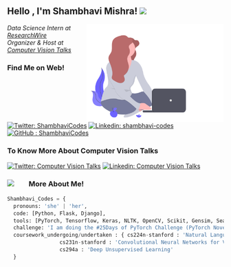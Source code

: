 <h2> Hello , I'm Shambhavi Mishra! <img src="https://media.giphy.com/media/mGcNjsfWAjY5AEZNw6/giphy.gif" width="50"></h2>
<img align='right' src="https://github.com/ShambhaviCodes/ShambhaviCodes/blob/master/undraw_freelancer_b0my%20(1).gif" width="320">
<p><em>Data Science Intern at <a href="http://www.researchwire.in">ResearchWire</a></br>Organizer & Host at <a href="https://computervisiontalks.github.io/">Computer Vision Talks</a> 
</em></p>


### Find Me on Web! 

[![Twitter: ShambhaviCodes](https://img.shields.io/twitter/follow/ShambhaviCodes?style=social)](https://twitter.com/ShambhaviCodes)
[![Linkedin: shambhavi-codes](https://img.shields.io/badge/-ShambhaviMishra-blue?style=flat-square&logo=Linkedin&logoColor=white&link=https://www.linkedin.com/in/shambhavi-codes/)](https://www.linkedin.com/in/shambhavi-codes/)
[![GitHub : ShambhaviCodes](https://img.shields.io/github/followers/shambhavicodes?label=Follow&style=social)](https://github.com/ShambhaviCodes)


### To Know More About Computer Vision Talks
[![Twitter: Computer Vision Talks](https://img.shields.io/twitter/follow/talks_cv?style=social)](https://twitter.com/talks_cv)
[![Linkedin: Computer Vision Talks](https://img.shields.io/badge/-ComputerVisionTalks-blue?style=flat-square&logo=Linkedin&logoColor=white&link=https://www.linkedin.com/company/computer-vision-talks)](https://www.linkedin.com/company/computer-vision-talks)



 
<h3>More About Me! <img align='left' img src="https://media.giphy.com/media/26n7b7PjSOZJwVCmY/giphy.gif" width="50"></h3>

```Python 3.7
Shambhavi_Codes = {
  pronouns: 'she' | 'her',
  code: [Python, Flask, Django],
  tools: [PyTorch, Tensorflow, Keras, NLTK, OpenCV, Scikit, Gensim, Seaborn, HTML,{ CSS, Docker],
  challenge: 'I am doing the #25Days of PyTorch Challenge (PyTorch November Repository)'
  coursework_undergoing/undertaken : { cs224n-stanford : 'Natural Language Processing with Deep Learning',
                 cs231n-stanford : 'Convolutional Neural Networks for Visual Recognition',
                 cs294a : 'Deep Unsupervised Learning'
  }
```





































